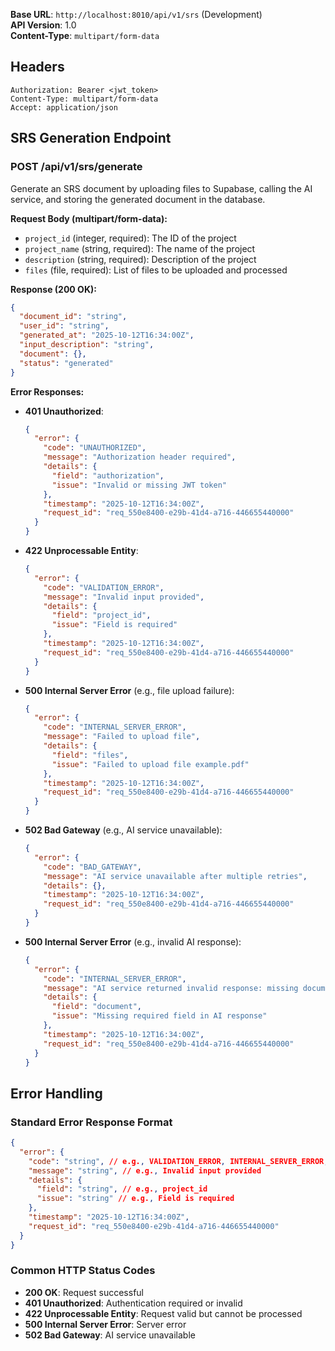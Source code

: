 **Base URL**: `http://localhost:8010/api/v1/srs` (Development)  
**API Version**: 1.0  
**Content-Type**: `multipart/form-data`

## Headers

```http
Authorization: Bearer <jwt_token>
Content-Type: multipart/form-data
Accept: application/json
```

## SRS Generation Endpoint

### POST /api/v1/srs/generate

Generate an SRS document by uploading files to Supabase, calling the AI service, and storing the generated document in the database.

**Request Body (multipart/form-data):**

- `project_id` (integer, required): The ID of the project
- `project_name` (string, required): The name of the project
- `description` (string, required): Description of the project
- `files` (file, required): List of files to be uploaded and processed


**Response (200 OK):**

```json
{
  "document_id": "string",
  "user_id": "string",
  "generated_at": "2025-10-12T16:34:00Z",
  "input_description": "string",
  "document": {},
  "status": "generated"
}
```

**Error Responses:**

- **401 Unauthorized**:
  ```json
  {
    "error": {
      "code": "UNAUTHORIZED",
      "message": "Authorization header required",
      "details": {
        "field": "authorization",
        "issue": "Invalid or missing JWT token"
      },
      "timestamp": "2025-10-12T16:34:00Z",
      "request_id": "req_550e8400-e29b-41d4-a716-446655440000"
    }
  }
  ```

- **422 Unprocessable Entity**:
  ```json
  {
    "error": {
      "code": "VALIDATION_ERROR",
      "message": "Invalid input provided",
      "details": {
        "field": "project_id",
        "issue": "Field is required"
      },
      "timestamp": "2025-10-12T16:34:00Z",
      "request_id": "req_550e8400-e29b-41d4-a716-446655440000"
    }
  }
  ```

- **500 Internal Server Error** (e.g., file upload failure):
  ```json
  {
    "error": {
      "code": "INTERNAL_SERVER_ERROR",
      "message": "Failed to upload file",
      "details": {
        "field": "files",
        "issue": "Failed to upload file example.pdf"
      },
      "timestamp": "2025-10-12T16:34:00Z",
      "request_id": "req_550e8400-e29b-41d4-a716-446655440000"
    }
  }
  ```

- **502 Bad Gateway** (e.g., AI service unavailable):
  ```json
  {
    "error": {
      "code": "BAD_GATEWAY",
      "message": "AI service unavailable after multiple retries",
      "details": {},
      "timestamp": "2025-10-12T16:34:00Z",
      "request_id": "req_550e8400-e29b-41d4-a716-446655440000"
    }
  }
  ```

- **500 Internal Server Error** (e.g., invalid AI response):
  ```json
  {
    "error": {
      "code": "INTERNAL_SERVER_ERROR",
      "message": "AI service returned invalid response: missing document",
      "details": {
        "field": "document",
        "issue": "Missing required field in AI response"
      },
      "timestamp": "2025-10-12T16:34:00Z",
      "request_id": "req_550e8400-e29b-41d4-a716-446655440000"
    }
  }
  ```

## Error Handling

### Standard Error Response Format

```json
{
  "error": {
    "code": "string", // e.g., VALIDATION_ERROR, INTERNAL_SERVER_ERROR, BAD_GATEWAY
    "message": "string", // e.g., Invalid input provided
    "details": {
      "field": "string", // e.g., project_id
      "issue": "string" // e.g., Field is required
    },
    "timestamp": "2025-10-12T16:34:00Z",
    "request_id": "req_550e8400-e29b-41d4-a716-446655440000"
  }
}
```

### Common HTTP Status Codes

- **200 OK**: Request successful
- **401 Unauthorized**: Authentication required or invalid
- **422 Unprocessable Entity**: Request valid but cannot be processed
- **500 Internal Server Error**: Server error
- **502 Bad Gateway**: AI service unavailable


